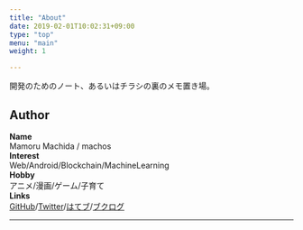 ```yaml
---
title: "About"
date: 2019-02-01T10:02:31+09:00
type: "top"
menu: "main"
weight: 1

---
```


開発のためのノート、あるいはチラシの裏のメモ置き場。

## Author

**Name**  
Mamoru Machida / machos  
**Interest**  
Web/Android/Blockchain/MachineLearning  
**Hobby**  
アニメ/漫画/ゲーム/子育て  
**Links**  
[GitHub](https://github.com/MamoruMachida)/[Twitter](https://twitter.com/machos71)/[はてブ](https://b.hatena.ne.jp/machida-city7110/)/[ブクログ](https://booklog.jp/users/machi0701)
****